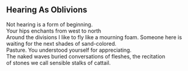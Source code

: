 Hearing As Oblivions
--------------------
Not hearing is a form of beginning.  
Your hips enchants from west to north  
Around the divisions I like to fly like a mourning foam. Someone here is waiting for the next shades of sand-colored.  
Pasture. You understood yourself for appreciating.  
The naked waves buried conversations of fleshes, the recitation  
of stones we call sensible stalks of cattail.  
